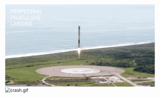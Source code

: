 ![landing_1.gif](https://github.com/aqafridi/Data-Science-Specialization/blob/main/Applied%20Data%20Science%20Capstone/1.%20Data%20Collection%20and%20Wrangling/landing_1.gif)
![crash.gif](https://github.com/aqafridi/Data-Science-Specialization/blob/main/Applied%20Data%20Science%20Capstone/1.%20Data%20Collection%20and%20Wrangling/crash.gif)
